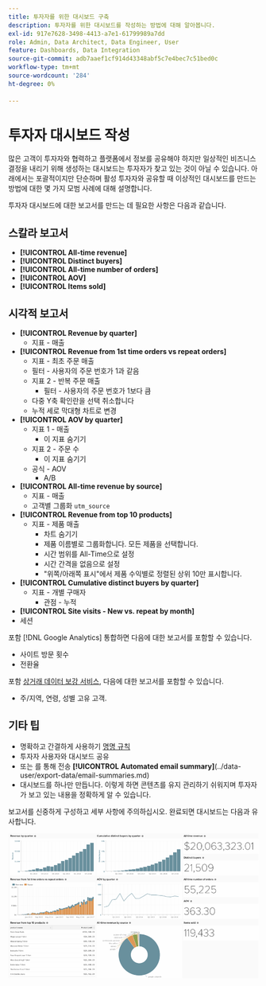 ```yaml
---
title: 투자자를 위한 대시보드 구축
description: 투자자를 위한 대시보드를 작성하는 방법에 대해 알아봅니다.
exl-id: 917e7628-3498-4413-a7e1-61799989a7dd
role: Admin, Data Architect, Data Engineer, User
feature: Dashboards, Data Integration
source-git-commit: adb7aaef1cf914d43348abf5c7e4bec7c51bed0c
workflow-type: tm+mt
source-wordcount: '284'
ht-degree: 0%

---
```


# 투자자 대시보드 작성

많은 고객이 투자자와 협력하고 플랫폼에서 정보를 공유해야 하지만 일상적인 비즈니스 결정을 내리기 위해 생성하는 대시보드는 투자자가 찾고 있는 것이 아닐 수 있습니다. 아래에서는 포괄적이지만 단순하며 활성 투자자와 공유할 때 이상적인 대시보드를 만드는 방법에 대한 몇 가지 모범 사례에 대해 설명합니다.

투자자 대시보드에 대한 보고서를 만드는 데 필요한 사항은 다음과 같습니다.

## 스칼라 보고서

* **[!UICONTROL All-time revenue]**
* **[!UICONTROL Distinct buyers]**
* **[!UICONTROL All-time number of orders]**
* **[!UICONTROL AOV]**
* **[!UICONTROL Items sold]**

## 시각적 보고서

* **[!UICONTROL Revenue by quarter]**
   * 지표 - 매출
* **[!UICONTROL Revenue from 1st time orders vs repeat orders]**
   * 지표 - 최초 주문 매출
   * 필터 - 사용자의 주문 번호가 1과 같음
   * 지표 2 - 반복 주문 매출
      * 필터 - 사용자의 주문 번호가 1보다 큼
   * 다중 Y축 확인란을 선택 취소합니다
   * 누적 세로 막대형 차트로 변경
* **[!UICONTROL AOV by quarter]**
   * 지표 1 - 매출
      * 이 지표 숨기기
   * 지표 2 - 주문 수
      * 이 지표 숨기기
   * 공식 - AOV
      * A/B
* **[!UICONTROL All-time revenue by source]**
   * 지표 - 매출
   * 고객별 그룹화 `utm_source`
* **[!UICONTROL Revenue from top 10 products]**
   * 지표 - 제품 매출
      * 차트 숨기기
      * 제품 이름별로 그룹화합니다. 모든 제품을 선택합니다.
      * 시간 범위를 All-Time으로 설정
      * 시간 간격을 없음으로 설정
      * &quot;위쪽/아래쪽 표시&quot;에서 제품 수익별로 정렬된 상위 10만 표시합니다.
* **[!UICONTROL Cumulative distinct buyers by quarter]**
   * 지표 - 개별 구매자
      * 관점 - 누적
* **[!UICONTROL Site visits - New vs. repeat by month]**
* 세션

포함 [!DNL Google Analytics] 통합하면 다음에 대한 보고서를 포함할 수 있습니다.

* 사이트 방문 횟수
* 전환율

포함 [상거래 데이터 보강 서비스](https://business.adobe.com/products/magento/magento-commerce.html), 다음에 대한 보고서를 포함할 수 있습니다.

* 주/지역, 연령, 성별 고유 고객.

## 기타 팁

* 명확하고 간결하게 사용하기 [명명 규칙](../best-practices/naming-elements.md)
* 투자자 사용자와 대시보드 공유
* 또는 를 통해 전송 **[!UICONTROL Automated email summary]**(../data-user/export-data/email-summaries.md)
* 대시보드를 하나만 만듭니다. 이렇게 하면 콘텐츠를 유지 관리하기 쉬워지며 투자자가 보고 있는 내용을 정확하게 알 수 있습니다.

보고서를 신중하게 구성하고 세부 사항에 주의하십시오. 완료되면 대시보드는 다음과 유사합니다.

![](../../mbi/assets/investor-dboard-example.png)
